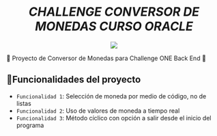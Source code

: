 <em> <h1 align = center>CHALLENGE CONVERSOR DE MONEDAS CURSO ORACLE</em> </h1>
<p align="center">
   <img src=https://eduardout.github.io/Portafolio_Web-Oracle-ONE-Challenge/assets/img/educacion/aluraoracle.jpg>
   </p>

🚧 Proyecto de Conversor de Monedas para Challenge ONE Back End 🚧

## :hammer:Funcionalidades del proyecto

- `Funcionalidad 1`: Selección de moneda por medio de código, no de listas
- `Funcionalidad 2`: Uso de valores de moneda a tiempo real
- `Funcionalidad 3`: Método cíclico con opción a salir desde el inicio del programa
